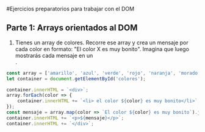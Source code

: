 #Ejercicios preparatorios para trabajar con el DOM

## Parte 1: Arrays orientados al DOM

1. Tienes un array de colores. Recorre ese array y crea un mensaje por cada color en formato: "El color X es muy bonito". Imagina que luego mostrarás cada mensaje en un <div>.

```js
const array = ['amarillo', 'azul', 'verde', 'rojo', 'naranja', 'morado', 'rosa'];
let container = document.getElementById('colores');

container.innerHTML = `<div>`;
array.forEach(color => {
    container.innerHTML += `<li> el color ${color} es muy bonito</li>`;
});
const mensaje = array.map(color => `El color ${color} es muy bonito`).join('<br>');
container.innerHTML += `<p>${mensaje}</p>`;
container.innerHTML += `</div>`;
```
